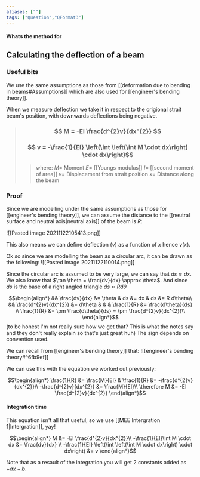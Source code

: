 ```yaml
---
aliases: [""]
tags: ["Question","QFormat3"]
---
```


#### Whats the method for
## Calculating the deflection of a beam
### Useful bits
We use the same assumptions as those from [[deformation due to bending in beams#Assumptions]] which are also used for [[engineer's bending theory]].

When we measure deflection we take it in respect to the origional strait beam's position, with downwards deflections being negative.

> ### $$ M = -EI \frac{d^{2}v}{dx^{2}} $$ 
> ### $$ v = -\frac{1}{EI} \left(\int \left(\int M \cdot dx\right) \cdot dx\right)$$
>> where:
>> $M=$ Moment 
>> $E=$ [[Youngs modulus]]
>> $I=$ [[second moment of area]] 
>> $v=$ Displacement from strait position
>> $x=$ Distance along the beam

### Proof
Since we are modelling under the same assumptions as those for [[engineer's bending theory]], we can assume the distance to the [[neutral surface and neutral axis|neutral axis]] of the beam is $R$:

![[Pasted image 20211122105413.png]]

This also means we can define deflection ($v$) as a function of $x$ hence $v(x)$.

Ok so since we are modelling the beam as a circular arc, it can be drawn as the following:
![[Pasted image 20211122110014.png]]

Since the circular arc is assumed to be very large, we can say that $ds \approx dx$.
We also know that $\tan \theta = \frac{dv}{dx} \approx \theta$.
And since $ds$ is the base of a right angled triangle $ds\approx R d\theta$

$$\begin{align*}
   && \frac{dv}{dx} &= \theta & ds &= dx & ds &= R d\theta\\
&& \frac{d^{2}v}{dx^{2}} &= d\theta & & & \frac{1}{R} &= \frac{d\theta}{ds} \\
\frac{1}{R} &= \pm \frac{d\theta}{ds} = \pm \frac{d^{2}v}{dx^{2}}\\
\end{align*}$$
(to be honest I'm not really sure how we get that? This is what the notes say and they don't really explain so that's just great huh)
The sign depends on convention used.

We can recall from [[engineer's bending theory]] that:
![[engineer's bending theory#^6fb9ef]]

We can use this with the equation we worked out previously:

$$\begin{align*}
    \frac{1}{R} &= \frac{M}{EI} & \frac{1}{R} &= -\frac{d^{2}v}{dx^{2}}\\
-\frac{d^{2}v}{dx^{2}} &= \frac{M}{EI}\\
\therefore M &= -EI \frac{d^{2}v}{dx^{2}}
\end{align*}$$

#### Integration time
This equation isn't all that useful, so we use [[MEE Intergration 1|Intergration]], yay!

$$\begin{align*}
  M &= -EI \frac{d^{2}v}{dx^{2}}\\
-\frac{1}{EI}\int M \cdot dx &= \frac{dv}{dx} \\
-\frac{1}{EI} \left(\int \left(\int M \cdot dx\right) \cdot dx\right) &= v
\end{align*}$$

Note that as a resault of the integration you will get 2 constants added as $+ax+b$.